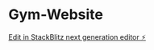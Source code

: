 # Gym-Website

[Edit in StackBlitz next generation editor ⚡️](https://stackblitz.com/~/github.com/collegecoders/Gym-Website)